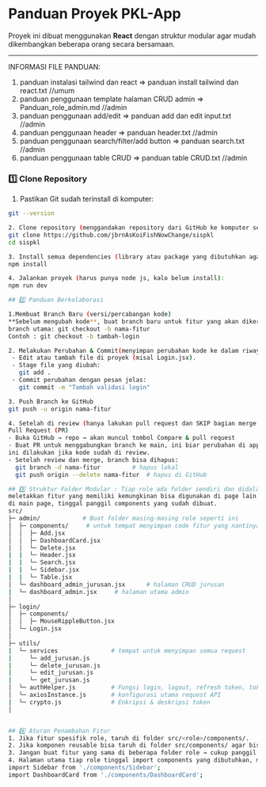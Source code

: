 # Panduan Proyek PKL-App

Proyek ini dibuat menggunakan **React** dengan struktur modular agar mudah dikembangkan beberapa orang secara bersamaan.  

---
INFORMASI FILE PANDUAN:
1. panduan instalasi tailwind dan react => panduan install tailwind dan react.txt     //umum
2. panduan penggunaan template halaman CRUD admin => Panduan_role_admin.md    //admin
3. panduan penggunaan add/edit => panduan add dan edit input.txt              //admin
4. panduan penggunaan header => panduan header.txt                            //admin
5. panduan penggunaan search/filter/add button => panduan search.txt          //admin
6. panduan penggunaan table CRUD => panduan table CRUD.txt                    //admin

### 1️⃣ Clone Repository

1. Pastikan Git sudah terinstall di komputer:
```bash
git --version

2. Clone repository (menggandakan repository dari GitHub ke komputer sendiri): 
git clone https://github.com/jbrnAsKoiFishNowChange/sispkl
cd sispkl 

3. Install semua dependencies (library atau package yang dibutuhkan agar project bisa jalan):
npm install

4. Jalankan proyek (harus punya node js, kalo belum install):
npm run dev

## 2️⃣ Panduan Berkolaborasi

1.Membuat Branch Baru (versi/percabangan kode)
**Sebelum mengubah kode**, buat branch baru untuk fitur yang akan dikerjakan. WAJIB biar tidak merusak
branch utama: git checkout -b nama-fitur
Contoh : git checkout -b tambah-login

2. Melakukan Perubahan & Commit(menyimpan perubahan kode ke dalam riwayat Git dengan pesan penjelasan) 
 - Edit atau tambah file di proyek (misal Login.jsx).
 - Stage file yang diubah:
   git add .
 - Commit perubahan dengan pesan jelas:
   git commit -m "Tambah validasi login"

3. Push Branch ke GitHub
git push -u origin nama-fitur

4. Setelah di review (hanya lakukan pull request dan SKIP bagian merge jika belum di review) 
Pull Request (PR)
- Buka GitHub → repo → akan muncul tombol Compare & pull request
- Buat PR untuk menggabungkan branch ke main, ini biar perubahan di apply ke main tapi
ini dilakukan jika kode sudah di review.
- Setelah review dan merge, branch bisa dihapus:
  git branch -d nama-fitur         # hapus lokal
  git push origin --delete nama-fitur  # hapus di GitHub

## 3️⃣ Struktur Folder Modular : Tiap role ada folder sendiri dan didalamnya ada folder components untuk
meletakkan fitur yang memiliki kemungkinan bisa digunakan di page lain jadi tidak perlu tulis kode panjang
di main page, tinggal panggil components yang sudah dibuat.
src/
├─ admin/            # Buat folder masing-masing role seperti ini
│  ├─ components/     # untuk tempat menyimpan code fitur yang nantinya bisa dipakai di semua page
│  │  ├─ Add.jsx
│  │  ├─ DashboardCard.jsx
│  │  └─ Delete.jsx
|  |  └─ Header.jsx
|  |  └─ Search.jsx
|  |  └─ Sidebar.jsx
|  |  └─ Table.jsx 
│  └─ dashboard_admin_jurusan.jsx      # halaman CRUD jurusan
|  └─ dashboard_admin.jsx     # halaman utama admin
│
├─ login/              
│  ├─ components/
│  │  ├─ MouseRippleButton.jsx 
│  └─ Login.jsx    
│
├─ utils/
|  └─ services               # tempat untuk menyimpan semua request
|     └─ add_jurusan.js
|     └─ delete_jurusan.js
|     └─ edit_jurusan.js
|     └─ get_jurusan.js
│  └─ authHelper.js          # Fungsi login, logout, refresh token, token
│  └─ axiosInstance.js       # konfigurasi utama request API
|  └─ crypto.js              # Enkripsi & deskripsi token
│


## 4️⃣ Aturan Penambahan Fitur
1. Jika fitur spesifik role, taruh di folder src/<role>/components/.
2. Jika komponen reusable bisa taruh di folder src/components/ agar bisa dipakai semua role.
3. Jangan buat fitur yang sama di beberapa folder role → cukup panggil dari components yang sudah ada.
4. Halaman utama tiap role tinggal import components yang dibutuhkan, misal:
import Sidebar from './components/Sidebar';
import DashboardCard from './components/DashboardCard';

